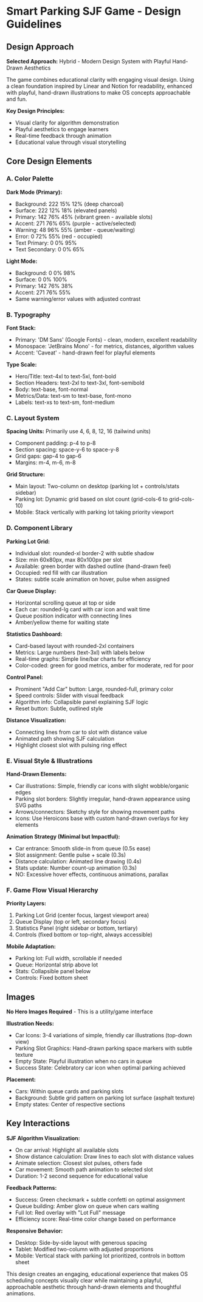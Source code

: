 # Smart Parking SJF Game - Design Guidelines

## Design Approach

**Selected Approach:** Hybrid - Modern Design System with Playful Hand-Drawn Aesthetics

The game combines educational clarity with engaging visual design. Using a clean foundation inspired by Linear and Notion for readability, enhanced with playful, hand-drawn illustrations to make OS concepts approachable and fun.

**Key Design Principles:**
- Visual clarity for algorithm demonstration
- Playful aesthetics to engage learners
- Real-time feedback through animation
- Educational value through visual storytelling

## Core Design Elements

### A. Color Palette

**Dark Mode (Primary):**
- Background: 222 15% 12% (deep charcoal)
- Surface: 222 12% 18% (elevated panels)
- Primary: 142 76% 45% (vibrant green - available slots)
- Accent: 271 76% 65% (purple - active/selected)
- Warning: 48 96% 55% (amber - queue/waiting)
- Error: 0 72% 55% (red - occupied)
- Text Primary: 0 0% 95%
- Text Secondary: 0 0% 65%

**Light Mode:**
- Background: 0 0% 98%
- Surface: 0 0% 100%
- Primary: 142 76% 38%
- Accent: 271 76% 55%
- Same warning/error values with adjusted contrast

### B. Typography

**Font Stack:**
- Primary: 'DM Sans' (Google Fonts) - clean, modern, excellent readability
- Monospace: 'JetBrains Mono' - for metrics, distances, algorithm values
- Accent: 'Caveat' - hand-drawn feel for playful elements

**Type Scale:**
- Hero/Title: text-4xl to text-5xl, font-bold
- Section Headers: text-2xl to text-3xl, font-semibold
- Body: text-base, font-normal
- Metrics/Data: text-sm to text-base, font-mono
- Labels: text-xs to text-sm, font-medium

### C. Layout System

**Spacing Units:** Primarily use 4, 6, 8, 12, 16 (tailwind units)
- Component padding: p-4 to p-8
- Section spacing: space-y-6 to space-y-8
- Grid gaps: gap-4 to gap-6
- Margins: m-4, m-6, m-8

**Grid Structure:**
- Main layout: Two-column on desktop (parking lot + controls/stats sidebar)
- Parking lot: Dynamic grid based on slot count (grid-cols-6 to grid-cols-10)
- Mobile: Stack vertically with parking lot taking priority viewport

### D. Component Library

**Parking Lot Grid:**
- Individual slot: rounded-xl border-2 with subtle shadow
- Size: min 60x80px, max 80x100px per slot
- Available: green border with dashed outline (hand-drawn feel)
- Occupied: red fill with car illustration
- States: subtle scale animation on hover, pulse when assigned

**Car Queue Display:**
- Horizontal scrolling queue at top or side
- Each car: rounded-lg card with car icon and wait time
- Queue position indicator with connecting lines
- Amber/yellow theme for waiting state

**Statistics Dashboard:**
- Card-based layout with rounded-2xl containers
- Metrics: Large numbers (text-3xl) with labels below
- Real-time graphs: Simple line/bar charts for efficiency
- Color-coded: green for good metrics, amber for moderate, red for poor

**Control Panel:**
- Prominent "Add Car" button: Large, rounded-full, primary color
- Speed controls: Slider with visual feedback
- Algorithm info: Collapsible panel explaining SJF logic
- Reset button: Subtle, outlined style

**Distance Visualization:**
- Connecting lines from car to slot with distance value
- Animated path showing SJF calculation
- Highlight closest slot with pulsing ring effect

### E. Visual Style & Illustrations

**Hand-Drawn Elements:**
- Car illustrations: Simple, friendly car icons with slight wobble/organic edges
- Parking slot borders: Slightly irregular, hand-drawn appearance using SVG paths
- Arrows/connectors: Sketchy style for showing movement paths
- Icons: Use Heroicons base with custom hand-drawn overlays for key elements

**Animation Strategy (Minimal but Impactful):**
- Car entrance: Smooth slide-in from queue (0.5s ease)
- Slot assignment: Gentle pulse + scale (0.3s)
- Distance calculation: Animated line drawing (0.4s)
- Stats update: Number count-up animation (0.3s)
- NO: Excessive hover effects, continuous animations, parallax

### F. Game Flow Visual Hierarchy

**Priority Layers:**
1. Parking Lot Grid (center focus, largest viewport area)
2. Queue Display (top or left, secondary focus)
3. Statistics Panel (right sidebar or bottom, tertiary)
4. Controls (fixed bottom or top-right, always accessible)

**Mobile Adaptation:**
- Parking lot: Full width, scrollable if needed
- Queue: Horizontal strip above lot
- Stats: Collapsible panel below
- Controls: Fixed bottom sheet

## Images

**No Hero Images Required** - This is a utility/game interface

**Illustration Needs:**
- Car Icons: 3-4 variations of simple, friendly car illustrations (top-down view)
- Parking Slot Graphics: Hand-drawn parking space markers with subtle texture
- Empty State: Playful illustration when no cars in queue
- Success State: Celebratory car icon when optimal parking achieved

**Placement:**
- Cars: Within queue cards and parking slots
- Background: Subtle grid pattern on parking lot surface (asphalt texture)
- Empty states: Center of respective sections

## Key Interactions

**SJF Algorithm Visualization:**
- On car arrival: Highlight all available slots
- Show distance calculation: Draw lines to each slot with distance values
- Animate selection: Closest slot pulses, others fade
- Car movement: Smooth path animation to selected slot
- Duration: 1-2 second sequence for educational value

**Feedback Patterns:**
- Success: Green checkmark + subtle confetti on optimal assignment
- Queue building: Amber glow on queue when cars waiting
- Full lot: Red overlay with "Lot Full" message
- Efficiency score: Real-time color change based on performance

**Responsive Behavior:**
- Desktop: Side-by-side layout with generous spacing
- Tablet: Modified two-column with adjusted proportions
- Mobile: Vertical stack with parking lot prioritized, controls in bottom sheet

This design creates an engaging, educational experience that makes OS scheduling concepts visually clear while maintaining a playful, approachable aesthetic through hand-drawn elements and thoughtful animations.